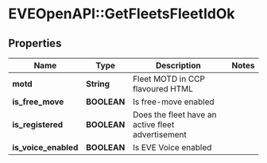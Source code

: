 # EVEOpenAPI::GetFleetsFleetIdOk

## Properties
Name | Type | Description | Notes
------------ | ------------- | ------------- | -------------
**motd** | **String** | Fleet MOTD in CCP flavoured HTML | 
**is_free_move** | **BOOLEAN** | Is free-move enabled | 
**is_registered** | **BOOLEAN** | Does the fleet have an active fleet advertisement | 
**is_voice_enabled** | **BOOLEAN** | Is EVE Voice enabled | 


